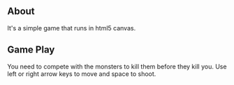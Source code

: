 About
-----

It's a simple game that runs in html5 canvas.

Game Play
---------

You need to compete with the monsters to kill them before they kill you.
Use left or right arrow keys to move and space to shoot.
